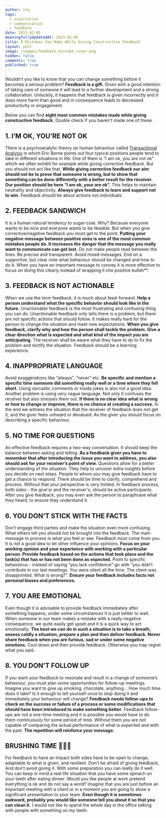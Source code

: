 ```yaml
---
author: ula
tags:
  - inspiration
  - communication
  - feedback
date: 2023-02-05
meaningfullyUpdatedAt: 2023-02-05
title: 8 Mistakes You Make While Giving Constructive Feedback
layout: post
image: /images/feedback_mistake_cover.png
hidden: false
comments: true
published: true
---
```

Wouldn’t you like to know that you can change something before it becomes a serious problem? **Feedback is a gift.** Given with a good intention of taking care of someone it will lead to a further development and a strong collaboration. Unluckily, it happens that feedback is given incorrectly and it does more harm than good and in consequence leads to decreased productivity or engagement. 

Below you can find **eight most common mistakes made while giving constructive feedback.** Double check if you haven't made one of these. 

## **1. I’M OK, YOU’RE NOT OK** 

There is a psychoanalytic theory on human behaviour called [Transactional Analysis](https://www.simplypsychology.org/transactional-analysis-eric-berne.html) in which Eric Berne points out four typical positions people tend to take in different situations in life. One of them is “I am ok, you are not ok” which we often exhibit for example while giving corrective feedback. But you should not act like that. **While giving corrective feedback our aim should not be to prove that someone is wrong, but to show that something can be done differently with a better result for the receiver. Our position should be here “I am ok, your are ok”.** This helps to maintain neutrality and objectivity. **Always give feedback to learn and support not to win.** Feedback should be about actions not individuals.

## **2. FEEDBACK SANDWICH** 

It is a human natural tendency to sugar-coat. Why? Because everyone wants to be nice and everyone wants to be likeable. But when you give corrective/negative feedback you must get to the point. **Putting your negative message between positive ones is one of the most common mistakes people do. It increases the danger that the message you really want to communicate can get lost.** Do not make people read between the lines. Be precise and transparent. Avoid mixed messages. End on a supportive, but clear note what behaviour should be changed and how to do it. When you have an important message to convey it is  more effective to focus on doing this clearly instead of wrapping it into positive bullsh**. 

<GiphyEmbed url='https://giphy.com/gifs/friends-sandwich-joey-3ohc0VvRxWciBmE6wE' /> 

## **3. FEEDBACK IS NOT ACTIONABLE**

When we use the term feedback, it is much about feed-forward. **Help a person understand what the specific behavior should look like in the future.** Unactionable feedback is the most frustrating and confusing thing you can do. Unactionable feedback only tells there is a problem, but there are not specific actions that should follow. It makes really hard for the person to change the situation and meet new expectations. **When you give feedback, clarify why and how the person shall tackle the problem. Give a clear direction what is expected and what kind of the impact you are anticipating.** The receiver shall be aware what they have to do to fix the problem and rectify the situation. Feedback should be a learning experience. 

## **4. INAPPROPRIATE LANGUAGE**

Avoid exaggerations like “always”, “never” etc. **Be specific and mention a specific time someone did something really well or a time where they fell short.** Using sarcastic comments or inside jokes is also not a good idea. Another problem is using very vague language. Not only it confuses the receiver but also stresses them out. **If there is no clear idea what is wrong or how to change or improve, there is no chance at creating a success.** In the end we witness the situation that the receiver of feedback does not get it, and the giver feels unheard or devalued. As the giver you should focus on describing a specific behaviour.

<GiphyEmbed url='https://giphy.com/gifs/justin-g-why-1iTpx5PpzRugcrZK' />

## **5. NO TIME FOR QUESTIONS**

An effective feedback requires a two-way conversation. It should keep the balance between asking and telling. **As a feedback giver you have to remember that after introducing the issue you want to address, you also should ask for your receiver’s point of view.** Questions allow for a better understanding of the situation. They help to uncover extra insights before you decide on next steps. People to whom you may give feedback have to get a chance to respond. There should be time to clarify, comprehend and process. Without that your perspective is very limited. In feedback process, both sides - the give'sr and the receiver's, should be active participants. After you give feedback, you may even ask the person to paraphrase what they heard, to ensure they understand it. 

## **6. YOU DON’T STICK WITH THE FACTS**

Don’t engage third parties and make the situation even more confusing. What others tell you should not be brought into the feedback. The main message to process is what you feel or see. Feedback must come from you. It is not a good idea to let other influence your opinions. **Focus on your working opinion and your experience with working with a particular person. Provide feedback based on the actions that took place and the task(s) that has or has not been done as expected.** Point to specific behaviorus - instead of saying “you lack confidence” go with “you didn’t contribute in our last meetings. You were silent all the time. The client was disappointed. What is wrong?”. **Ensure your feedback includes facts not personal biases and preferences.**

## **7. YOU ARE EMOTIONAL** 

Even though it is advisable to provide feedback immediately after something happens, under some circumstances it is just better to wait. When someone in our team makes a mistake with a really negative consequence, we quite easily get upset and it is a quick way to act emotionally. **The best we can do in such a situation is to take a breath, assess coldly a situation, prepare a plan and then deliver feedback. Never share feedback when you are furious, sad or under some negative emotions.** Cool down and then provide feedback. Otherwise you may regret what you said. 

<GiphyEmbed url='https://giphy.com/gifs/mrw-start-pence-IYIlvuWc21U4g' />

## **8. YOU DON’T FOLLOW UP** 

If you want your feedback to resonate and result in a change of someone’s behaviour, you must plan some opportunities for follow-up meetings. Imagine you want to give up smoking, chocolate, anything… How much time does it take? Is it enough to tell yourself once to stop doing it and immediately your behaviour will change? **Feedback needs follow-ups to check on the success or failure of a process or some modifications that should have been introduced to make something better.** Feedback follow-ups are not a one-time meeting and it is possible you would have to do them continuously for some period of time. Without them you are not capable of comparing the actual performance of what is expected and with the past. **The repetition will reinforce your message.**

## **BRUSHING TIME** 🦷🦷🦷

For feedback to have an impact both sides have to be open to change, adaptable to what is given, and resilient. Don’t be afraid of giving feedback. And don’t avoid giving it. With some preparation you can really do it well. You can keep in mind a real life situation that you have some spinach on your teeth after eating dinner. Would you like people at work pretend everything is ok and do not say a word? Imagine that you are just before an important meeting with a client or in a moment you are going to show a significant presentation to your team. **Even though it is sometimes awkward, probably you would like someone tell you about it so that you can clean it.** I would not like to spend the whole day in the office talking with people with something on my teeth. 

<GiphyEmbed url='https://giphy.com/gifs/teeth-mrtu9EXFfFq1i' />
